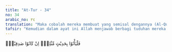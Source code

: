 ```yaml
---
title: "At-Tur - 34"
no: 34
arabic_no: ٣٤
translation: "Maka cobalah mereka membuat yang semisal dengannya (Al-Qur'an) jika mereka orang-orang yang benar. "
tafsir: "Kemudian dalam ayat ini Allah menjawab berbagi tuduhan mereka terhadap Nabi Muhammad saw dengan tantangan untuk mencoba membuat seperti apa yang telah disampaikan oleh Nabi. Kalau Muhammad saw itu dituduh penyair, maka di tengah-tengah mereka itu banyak penyair yang fasih. Kalau Nabi dituduh tukang tenung, bukankah di tengah-tengah mereka juga banyak tukang tenung yang ahli. Atau kalau ia dituduh mengada-adakan, bukankah di tengah-tengah mereka itu juga banyak ahli pidato, lancar berbicara dengan keindahan tutur katanya, dan sebagainya. Maka mengapakah mereka, tidak sanggup membuat suatu ungkapan seperti Al-Qur'an bila mereka memang orang-orang yang benar dalam tuduhan mereka. Bahkan mereka mempunyai tokoh-tokoh ahli yang punya kemampuan besar dalam berpidato, bersyair, dan telah banyak pengalaman bekerja dengan menggunakan gaya bahasa puisi atau prosa. Mereka mengetahui benar sejarah bangsa Arab lebih dari pengetahuan Muhammad saw? Walaupun demikian, nyatanya mereka masih tidak mampu membuat suatu surah pun seperti Al-Qur'an meskipun mereka semua bekerja sama secara kelompok."
---
```

فَلْيَأْتُوْا بِحَدِيْثٍ مِّثْلِهٖٓ اِنْ كَانُوْا صٰدِقِيْنَۗ  